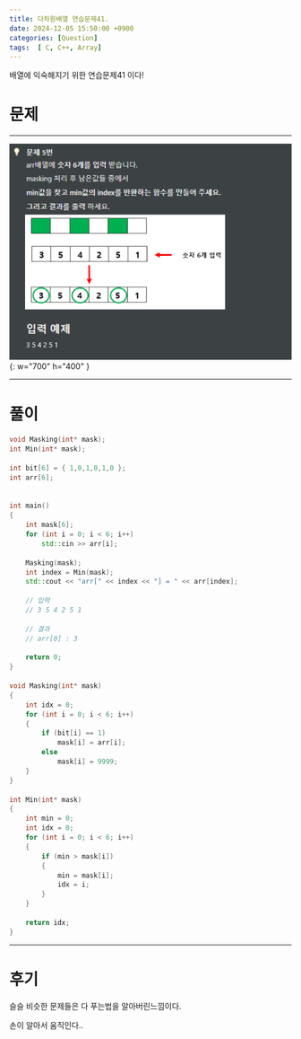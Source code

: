 ```yaml
---
title: 다차원배열 연습문제41.
date: 2024-12-05 15:50:00 +0900
categories: [Question]  
tags:  [ C, C++, Array]
---
```


배열에 익숙해지기 위한 연습문제41 이다!

# 문제   
---------------------------------------
![Desktop View](/assets/img/Array40.png){: w="700" h="400" }

---------------------------------------

# 풀이

```c++
void Masking(int* mask);
int Min(int* mask);

int bit[6] = { 1,0,1,0,1,0 };
int arr[6];


int main()
{
    int mask[6];
    for (int i = 0; i < 6; i++)
        std::cin >> arr[i];
    
    Masking(mask);
    int index = Min(mask);
    std::cout << "arr[" << index << "] = " << arr[index];
    
    // 입력
    // 3 5 4 2 5 1

    // 결과
    // arr[0] : 3

    return 0;
}

void Masking(int* mask)
{
	int idx = 0;
	for (int i = 0; i < 6; i++)
	{
	    if (bit[i] == 1)
	        mask[i] = arr[i];
	    else
	        mask[i] = 9999;
	}
}

int Min(int* mask)
{
    int min = 0;
    int idx = 0;
    for (int i = 0; i < 6; i++)
    {
        if (min > mask[i])
        {
            min = mask[i];
            idx = i;
        }
    }
    
    return idx;
}
```
---------------------------------------

# 후기

슬슬 비슷한 문제들은 다 푸는법을 알아버린느낌이다.

손이 알아서 움직인다..
